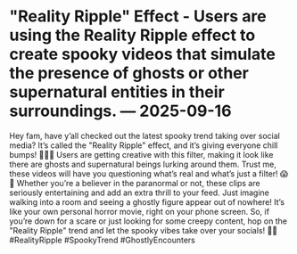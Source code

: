 # "Reality Ripple" Effect - Users are using the Reality Ripple effect to create spooky videos that simulate the presence of ghosts or other supernatural entities in their surroundings. — 2025-09-16

Hey fam, have y’all checked out the latest spooky trend taking over social media? It’s called the "Reality Ripple" effect, and it’s giving everyone chill bumps! 🕵️‍♀️👻 Users are getting creative with this filter, making it look like there are ghosts and supernatural beings lurking around them. Trust me, these videos will have you questioning what’s real and what’s just a filter! 😱🔮 Whether you’re a believer in the paranormal or not, these clips are seriously entertaining and add an extra thrill to your feed. Just imagine walking into a room and seeing a ghostly figure appear out of nowhere! It’s like your own personal horror movie, right on your phone screen. So, if you’re down for a scare or just looking for some creepy content, hop on the "Reality Ripple" trend and let the spooky vibes take over your socials! 🎥👀 #RealityRipple #SpookyTrend #GhostlyEncounters